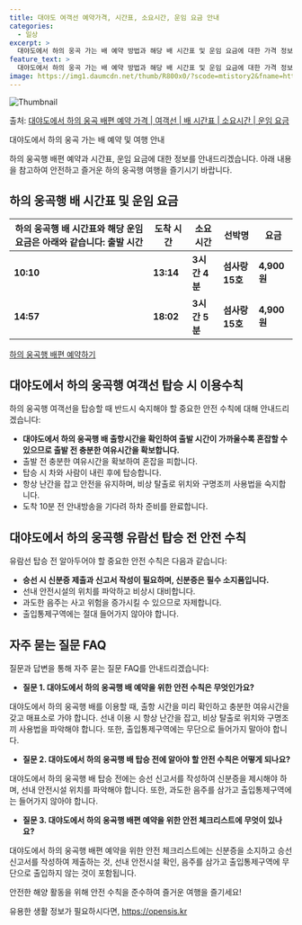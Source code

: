 ```yaml
---
title: 대야도 여객선 예약가격, 시간표, 소요시간, 운임 요금 안내
categories:
  - 일상
excerpt: >
  대야도에서 하의 웅곡 가는 배 예약 방법과 해당 배 시간표 및 운임 요금에 대한 가격 정보를 안내 드리겠습니다. 안전하고 재밋는 하의 웅곡행 여행을 위해 아래 정보 참고하시기 바랍니다. 하의 웅곡행 배편 예약하기 👈 클릭대야도에서 하의 웅곡행 배 시간표출발 시간도착 시간소요 시간선박명요금10:1013:143시간 4분섬사랑15호4,900원14:5718:023시간 5분섬사랑15호4,900원하의 웅곡행 배편 예약하기 👈 클릭대야도에서 하의 웅곡행 여객선 탑승 시 이용수칙중요한 내용: 대야도에서 하의 웅곡행 여객선을 탑승할 때 반드시 숙지해야 할 안전 수칙들이 있습니다. 여객선 탑승 시 유의해야 할 사항은 아래와 같습니다: 1. 대야도에서 하의 웅곡행 배 출항시간을 확인한다. 2. 출항 시간이 가까울수록 혼잡할..
feature_text: >
  대야도에서 하의 웅곡 가는 배 예약 방법과 해당 배 시간표 및 운임 요금에 대한 가격 정보를 안내 드리겠습니다. 안전하고 재밋는 하의 웅곡행 여행을 위해 아래 정보 참고하시기 바랍니다. 하의 웅곡행 배편 예약하기 👈 클릭대야도에서 하의 웅곡행 배 시간표출발 시간도착 시간소요 시간선박명요금10:1013:143시간 4분섬사랑15호4,900원14:5718:023시간 5분섬사랑15호4,900원하의 웅곡행 배편 예약하기 👈 클릭대야도에서 하의 웅곡행 여객선 탑승 시 이용수칙중요한 내용: 대야도에서 하의 웅곡행 여객선을 탑승할 때 반드시 숙지해야 할 안전 수칙들이 있습니다. 여객선 탑승 시 유의해야 할 사항은 아래와 같습니다: 1. 대야도에서 하의 웅곡행 배 출항시간을 확인한다. 2. 출항 시간이 가까울수록 혼잡할..
image: https://img1.daumcdn.net/thumb/R800x0/?scode=mtistory2&fname=https%3A%2F%2Fblog.kakaocdn.net%2Fdn%2F2XDz2%2FbtsHDfUR3e2%2FfrLLv5h3o9CCA0na5Re551%2Fimg.webp
---
```


![Thumbnail](https://img1.daumcdn.net/thumb/R800x0/?scode=mtistory2&fname=https%3A%2F%2Fblog.kakaocdn.net%2Fdn%2F2XDz2%2FbtsHDfUR3e2%2FfrLLv5h3o9CCA0na5Re551%2Fimg.webp)

<p>출처: <a href="https://opensis.kr/entry/%EB%8C%80%EC%95%BC%EB%8F%84%EC%97%90%EC%84%9C-%ED%95%98%EC%9D%98-%EC%9B%85%EA%B3%A1-%EB%B0%B0%ED%8E%B8-%EC%98%88%EC%95%BD-%EA%B0%80%EA%B2%A9-%EC%97%AC%EA%B0%9D%EC%84%A0-%EB%B0%B0-%EC%8B%9C%EA%B0%84%ED%91%9C-%EC%86%8C%EC%9A%94%EC%8B%9C%EA%B0%84-%EC%9A%B4%EC%9E%84-%EC%9A%94%EA%B8%88" rel="dofollow">대야도에서 하의 웅곡 배편 예약 가격 | 여객선 | 배 시간표 | 소요시간 | 운임 요금</a> </p>

대야도에서 하의 웅곡 가는 배 예약 및 여행 안내

하의 웅곡행 배편 예약과 시간표, 운임 요금에 대한 정보를 안내드리겠습니다. 아래 내용을 참고하여 안전하고 즐거운 하의 웅곡행 여행을
즐기시기 바랍니다.

## 하의 웅곡행 배 시간표 및 운임 요금

하의 웅곡행 배 시간표와 해당 운임 요금은 아래와 같습니다:  출발 시간 | 도착 시간 | 소요 시간 | 선박명 | 요금  
---|---|---|---|---  
**10:10** | **13:14** | **3시간 4분** | **섬사랑15호** | **4,900원**  
**14:57** | **18:02** | **3시간 5분** | **섬사랑15호** | **4,900원**  
[하의 웅곡행 배편 예약하기](https://example.com/하의-웅곡행-배편-예약)

## 대야도에서 하의 웅곡행 여객선 탑승 시 이용수칙

하의 웅곡행 여객선을 탑승할 때 반드시 숙지해야 할 중요한 안전 수칙에 대해 안내드리겠습니다:

  * **대야도에서 하의 웅곡행 배 출항시간을 확인하여 출발 시간이 가까울수록 혼잡할 수 있으므로 출발 전 충분한 여유시간을 확보합니다.**
  * 출발 전 충분한 여유시간을 확보하여 혼잡을 피합니다.
  * 탑승 시 차와 사람이 내린 후에 탑승합니다.
  * 항상 난간을 잡고 안전을 유지하며, 비상 탈출로 위치와 구명조끼 사용법을 숙지합니다.
  * 도착 10분 전 안내방송을 기다려 하차 준비를 완료합니다.

## 대야도에서 하의 웅곡행 유람선 탑승 전 안전 수칙

유람선 탑승 전 알아두어야 할 중요한 안전 수칙은 다음과 같습니다:

  * **승선 시 신분증 제출과 신고서 작성이 필요하며, 신분증은 필수 소지품입니다.**
  * 선내 안전시설의 위치를 파악하고 비상시 대비합니다.
  * 과도한 음주는 사고 위험을 증가시킬 수 있으므로 자제합니다.
  * 출입통제구역에는 절대 들어가지 않아야 합니다.



## 자주 묻는 질문 FAQ

질문과 답변을 통해 자주 묻는 질문 FAQ를 안내드리겠습니다:

  * **질문 1. 대야도에서 하의 웅곡행 배 예약을 위한 안전 수칙은 무엇인가요?**

대야도에서 하의 웅곡행 배를 이용할 때, 출항 시간을 미리 확인하고 충분한 여유시간을 갖고 매표소로 가야 합니다. 선내 이용 시 항상 난간을
잡고, 비상 탈출로 위치와 구명조끼 사용법을 파악해야 합니다. 또한, 출입통제구역에는 무단으로 들어가지 말아야 합니다.

  * **질문 2. 대야도에서 하의 웅곡행 배 탑승 전에 알아야 할 안전 수칙은 어떻게 되나요?**

대야도에서 하의 웅곡행 배 탑승 전에는 승선 신고서를 작성하여 신분증을 제시해야 하며, 선내 안전시설 위치를 파악해야 합니다. 또한, 과도한
음주를 삼가고 출입통제구역에는 들어가지 않아야 합니다.

  * **질문 3. 대야도에서 하의 웅곡행 배편 예약을 위한 안전 체크리스트에 무엇이 있나요?**

대야도에서 하의 웅곡행 배편 예약을 위한 안전 체크리스트에는 신분증을 소지하고 승선 신고서를 작성하여 제출하는 것, 선내 안전시설 확인,
음주를 삼가고 출입통제구역에 무단으로 출입하지 않는 것이 포함됩니다.

안전한 해양 활동을 위해 안전 수칙을 준수하여 즐거운 여행을 즐기세요!

 

유용한 생활 정보가 필요하시다면, <a href="https://opensis.kr" rel="dofollow">https://opensis.kr</a>



